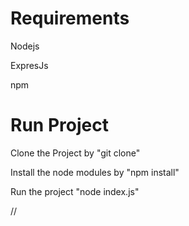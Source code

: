 <h1>Requirements</h1>
   <p> Nodejs</p>
   <p> ExpresJs </p>
    <p> npm </p>

<h1>Run Project</h1>

<p> Clone the Project by
    "git clone" </p>
<p>Install the node modules by
    "npm install" </p>
<p>Run the project
    "node index.js" </p>
//